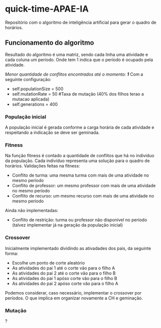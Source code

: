 # quick-time-APAE-IA
Repositório com o algoritmo de inteligência artificial para gerar o quadro de horários.

## Funcionamento do algoritmo

Resultado do algoritmo é uma matriz, sendo cada linha uma atividade e cada coluna um período. Onde tem 1 indica que o período é ocupado pela atividade.

_Menor quantidade de conflitos encontrados até o momento: **1**_ Com a seguinte configuração:
- self.populationSize = 500
- self.mutationRate = 50 #Taxa de mutação (40% dos filhos terao a mutacao aplicada)
- self.generations = 400

### População inicial
A população inicial é gerada conforme a carga horária de cada atividade e respeitando a indicação se deve ser geminada.

### Fitness
Na função fitness é contado a quantidade de conflitos que há no indivíduo da população. Cada indivíduo representa uma solução para o quadro de horários. Validações feitas na fitness:
- Conflito de turma: uma mesma turma com mais de uma atividade no mesmo período
- Conflito de professor: um mesmo professor com mais de uma atividade no mesmo período
- Conflito de recurso: um mesmo recurso com mais de uma atividade no mesmo período

Ainda não implementadas:
- Conflito de restrição: turma ou professor não disponível no período (talvez implementar já na geração da população inicial)

### Crossover 
Inicialmente implementado dividindo as ativadades dos pais, da seguinte forma:
- Escolhe um ponto de corte aleatório
- As atividades do pai 1 até o corte vão para o filho A
- As atividades do pai 2 até o corte vão para o filho B
- As atividades do pai 1 apóso corte vão para o filho B
- As atividades do pai 2 apóso corte vão para o filho A

Podemos considerar, caso necessário, implementar o crossover por períodos. O que implica em organizar novamente a CH e geminação.

### Mutação
?